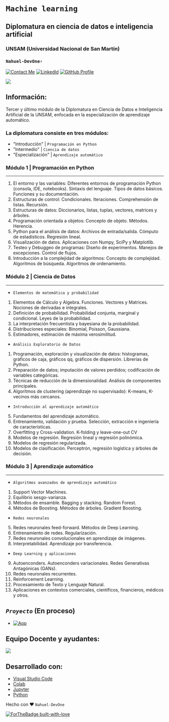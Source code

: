 # `Machine learning`
## **Diplomatura en ciencia de datos e inteligencia artificial** 
### **UNSAM (Universidad Nacional de San Martín)** 

### **`Nahuel-DevOne⚡`**
[![Contact Me](https://img.shields.io/badge/Email-informational?style=for-the-badge&logo=Mail.Ru&logoColor=fff&color=c6362c)](mailto:nahue.developer1@gmail.com)
[![LinkedId](https://img.shields.io/badge/LinkedIn-informational?style=for-the-badge&logo=linkedin&logoColor=fff&color=0274b3)](https://www.linkedin.com/in/nahuel-developer/)
[![GitHub Profile](https://img.shields.io/badge/GitHub-informational?style=for-the-badge&logo=GitHub&logoColor=fff&color=343941)](https://github.com/Nahuel-DevOne)


![](img/portada.png)
## **Información:**

Tercer y último módulo de la Diplomatura en Ciencia de Datos e Inteligencia Artificial de la UNSAM, enfocada en la especialización de aprendizaje automático.

### La diplomatura consiste en tres módulos:
- "Introducción" | `Programación en Python`
- "Intermedio" | `Ciencia de datos`
- "Especialización" | `Aprendizaje automático`  

### **Módulo 1 | Programación en Python**
-----------------------------------------
1. El entorno y las variables: Diferentes entornos de programación Python (consola, IDE, 
notebooks). Sintaxis del lenguaje. Tipos de datos básicos. Funciones y su documentación.
2. Estructuras de control: Condicionales. Iteraciones. Comprehensión de listas. Recursión.
3. Estructuras de datos: Diccionarios, listas, tuplas, vectores, matrices y árboles.
4. Programación orientada a objetos: Concepto de objeto. Métodos. Herencia.
5. Python para el análisis de datos: Archivos de entrada/salida. Cómputo de estadísticos. 
Regresión lineal. 
6. Visualización de datos. Aplicaciones con Numpy, SciPy y Matplotlib.
7. Testeo y Debuggeo de programas: Diseño de experimentos. Manejos de excepciones. 
Control de flujos.
8. Introducción a la complejidad de algoritmos: Concepto de complejidad. Algoritmos de 
búsqueda. Algoritmos de ordenamiento.

### **Módulo 2 | Ciencia de Datos**
-----------------------------------

- `Elementos de matemática y probabilidad` 

1. Elementos de Cálculo y Algebra. Funciones. Vectores y Matrices. Nociones de derivadas 
e integrales.
2. Definición de probabilidad. Probabilidad conjunta, marginal y condicional. Leyes de la 
probabilidad.
3. La interpretación frecuentista y bayesiana de la probabilidad.
4. Distribuciones especiales: Binomial, Poisson, Gaussiana.
5. Estimadores, estimación de máxima verosimilitud.

- `Análisis Exploratorio de Datos`

1. Programación, exploración y visualización de datos: histogramas, gráficos de caja, 
gráficos qq, gráficos de dispersión. Librerías de Python.
2. Preparación de datos; imputación de valores perdidos; codificación de variables 
categóricas.
3. Técnicas de reducción de la dimensionalidad. Análisis de componentes principales. 
4. Algoritmos de clustering (aprendizaje no supervisado): K-means, K-vecinos más 
cercanos.

- `Introducción al aprendizaje automático`

5. Fundamentos del aprendizaje automático.
6. Entrenamiento, validación y prueba. Selección, extracción e ingeniería de 
características.
7. Overfitting y Cross-validation. K-folding y leave-one-out CV
8. Modelos de regresión. Regresión lineal y regresión polinómica.
9. Modelos de regresión regularizada.
10. Modelos de clasificación. Perceptrón, regresión logística y árboles de decisión.

### **Módulo 3 | Aprendizaje automático**
------------------------------------------

- `Algoritmos avanzados de aprendizaje automático`

1. Support Vector Machines. 
2. Equilibrio sesgo-varianza.
3. Métodos de ensamble. Bagging y stacking. Random Forest.
4. Métodos de Boosting. Métodos de árboles. Gradient Boosting.

- `Redes neuronales`

5. Redes neuronales feed-forward. Métodos de Deep Learning.
6. Entrenamiento de redes. Regularización.
7. Redes neuronales convolucionales en aprendizaje de imágenes.
8. Interpretabilidad. Aprendizaje por transferencia.

- `Deep Learning y aplicaciones`

9. Autoenconders. Autoenconders variacionales. Redes Generativas Antagónicas (GANs).
10.  Redes neuronales recurrentes.
11.  Reinforcement Learning.
12.  Procesamiento de Texto y Lenguaje Natural.
13.  Aplicaciones en contextos comerciales, científicos, financieros, médicos y otros.

## *`Proyecto`* (En proceso)

- [![App](https://img.shields.io/badge/App-informational?style=for-the-badge&logo=netlify&logoColor=fff&color=23272d)](https://...)

<!-- - No tiene incorporada ninguna base de datos -->

## **Equipo Docente y ayudantes:**
![](img/profesores-ayudantes.png)

## **Desarrollado con:**

- [Visual Studio Code](https://code.visualstudio.com/)
- [Colab](https://colab.research.google.com/)
- [Jupyter](https://jupyter.org/)
- [Python](https://www.python.org/)


<!-- Hecho con amor -->
Hecho con ❤️ `Nahuel-DevOne`

[![ForTheBadge built-with-love](http://ForTheBadge.com/images/badges/built-with-love.svg)](https://GitHub.com/Nahuel-Devone/)
